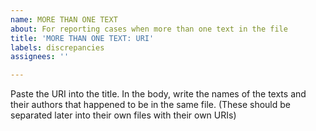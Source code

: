 ```yaml
---
name: MORE THAN ONE TEXT
about: For reporting cases when more than one text in the file
title: 'MORE THAN ONE TEXT: URI'
labels: discrepancies
assignees: ''

---
```


Paste the URI into the title. In the body, write the names of the texts and their authors that happened to be in the same file. (These should be separated later into their own files with their own URIs)
